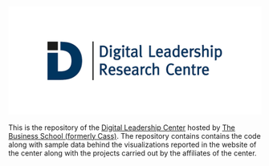 ![](images/dlrc.jpg)

This is the repository of the [Digital
Leadership Center](https://www.cass.city.ac.uk/faculties-and-research/centres/digital-leadership-research-centre) hosted by [The Business School (formerly Cass)](https://www.cass.city.ac.uk/). The repository contains contains the code along with sample data behind the visualizations reported in the website of the center along with the projects carried out by the affiliates of the center.

